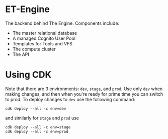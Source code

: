 # ET-Engine

The backend behind The Engine. Components include:

- The master relational database
- A managed Cognito User Pool
- Templates for Tools and VFS
- The compute cluster
- The API

# Using CDK

Note that there are 3 environments: `dev`, `stage`, and `prod`. Use only `dev` when making changes, and then when you're ready for prime time you can switch to prod. To deploy changes to `dev` use the following command:

```
cdk deploy --all -c env=dev
```

and similarly for `stage` and `prod` use 

```
cdk deploy --all -c env=stage
cdk deploy --all -c env=prod
```